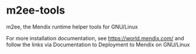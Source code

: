 m2ee-tools
==========

m2ee, the Mendix runtime helper tools for GNU/Linux

For more installation documentation, see https://world.mendix.com/ and follow the
links via Documentation to Deployment to Mendix on GNU/Linux
